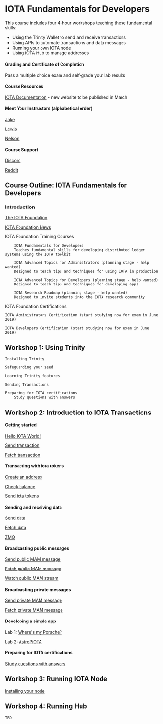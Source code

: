 # IOTA Fundamentals for Developers

This course includes four 4-hour workshops teaching these fundamental skills:
<ul>
	<li>Using the Trinity Wallet to send and receive transactions</li>
	<li>Using APIs to automate transactions and data messages</li>
	<li>Running your own IOTA node</li>
	<li>Using IOTA Hub to manage addresses</li>
</ul>

#### Grading and Certificate of Completion

Pass a multiple choice exam and self-grade your lab results

#### Course Resources

[IOTA Documentation](https://docs.iota.works/) - new website to be published in March

#### Meet Your Instructors (alphabetical order)

[Jake]()

[Lewis]()

[Nelson](https://blog.iota.org/welcome-s-d-nelson-to-the-iota-foundation-f4bda5f16cf)

#### Course Support

[Discord](https://www.reddit.com/r/Iota/comments/6rkfhq/iota_discord/)

[Reddit](https://www.reddit.com/r/Iota/comments/6rkfhq/iota_discord/)

## Course Outline:  IOTA Fundamentals for Developers

### Introduction

[The IOTA Foundation](https://www.iota.org/)

[IOTA Foundation News](https://blog.iota.org/)

IOTA Foundation Training Courses

        IOTA Fundamentals for Developers
        Teaches fundamental skills for developing distributed ledger systems using the IOTA toolkit

        IOTA Advanced Topics for Administrators (planning stage - help wanted)
        Designed to teach tips and techniques for using IOTA in production

        IOTA Advanced Topics for Developers (planning stage - help wanted)
        Designed to teach tips and techniques for developing apps

        IOTA Research Roadmap (planning stage - help wanted)
        Designed to invite students into the IOTA research community
	

IOTA Foundation Certifications

	IOTA Administrators Certification (start studying now for exam in June 2019)
      	
	IOTA Developers Certification (start studying now for exam in June 2019)

## Workshop 1:  Using Trinity

	Installing Trinity

	Safeguarding your seed

	Learning Trinity features

	Sending Transactions

	Preparing for IOTA certifications
		Study questions with answers

## Workshop 2:  Introduction to IOTA Transactions

#### Getting started

[Hello IOTA World!](tutorials/1-hello-world.md)

[Send transaction](tutorials/2.1-send-hello.md)

[Fetch transaction](tutorials/2.2-fetch-hello.md)

#### Transacting with iota tokens

[Create an address](tutorials/3.1-create-address.md)

[Check balance](tutorials/3.2-check-balance.md)

[Send iota tokens](tutorials/4.send-tokens.md)

#### Sending and receiving data

[Send data](tutorials/5.1-send-data.md)

[Fetch data](tutorials/5.2-fetch-data.md)

[ZMQ](tutorials/6-zmq-fetch-data.md)

#### Broadcasting public messages

[Send public MAM message](tutorials/7.1-mam-public-send.md)

[Fetch public MAM message](tutorials/7.2-mam-public-fetch.md)

[Watch public MAM stream](tutorials/7.5-mam-public-watch.md)

#### Broadcasting private messages

[Send private MAM message](tutorials/7.3-mam-private-send.md)

[Fetch private MAM message](tutorials/7.4-mam-private-fetch.md)

#### Developing a simple app

Lab 1: [Where's my Porsche?](https://github.com/NelsonPython/MAM/blob/master/knowledgebase/HM.md)

Lab 2: [AstroPiOTA](https://github.com/NelsonPython/AstroPiOTA)

#### Preparing for IOTA certifications

[Study questions with answers](Quiz.md)

## Workshop 3:  Running IOTA Node
	
[Installing your node](https://github.com/iotaledger/documentation-markdown/blob/feature/introduction-to-iota/getting-started/0.1/getting-started/running-your-own-iri-node.md)

## Workshop 4:  Running Hub

	TBD

